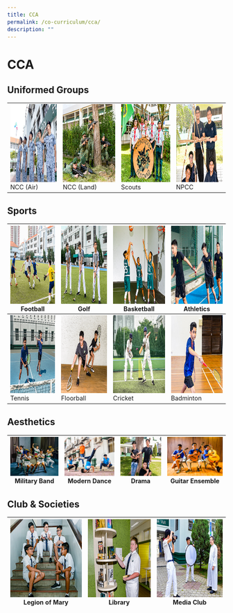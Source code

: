 ```yaml
---
title: CCA
permalink: /co-curriculum/cca/
description: ""
---
```

# CCA


## Uniformed Groups


|   |   |   |  |
| -------- | -------- | -------- | -------- | 
|  <img src="images/2022_Migration/Ncc_1.jpg" style="width:250px; height:180px"> NCC (Air)    | <img src="images/2022_Migration/NCC%20(land).jpg" style="width:250px; height:180px"/>  NCC (Land)    | <img src="/images/2022_Migration/Scouts.jpg" style="width:250px; height:180px"/>  Scouts     |  <img src="/images/2022_Migration/NPCC.jpg" style="width:250px; height:180px"/> NPCC     |    

Sports
------

<img src="/images/2022_Migration/football.jpg" style="width:250px; height:180px"/> Football  | <img src="/images/2022_Migration/Golf.jpg" style="width:250px; height:180px"/> Golf | <img src="/images/2022_Migration/Basketball.jpg" style="width:250px; height:180px"/> Basketball | <img src="/images/2022_Migration/track%20n%20Field.jpg" style="width:250px; height:180px"/> Athletics |
|-----|-----|-----|-----|
<img src="/images/2022_Migration/tennis.jpg" style="width:250px; height:180px"/> Tennis  | <img src="/images/Squash.jpg" style="width:250px; height:180px"/> Floorball | <img src="/images/2022_Migration/Cricket.jpg" style="width:250px; height:180px"/> Cricket | <img src="/images/2022_Migration/Badminton.jpg" style="width:250px; height:180px"/> Badminton |

Aesthetics
----------
| <img src="images/2022_Migration/Military%20Band.jpg" style="width:180px; height:90px"/> Military Band  | <img src="images/2022_Migration/dance.jpg" style="width:180px; height:90px"/> Modern Dance | <img src="/images/2022_Migration/drama.jpg" style="width:180px; height:90px"/> Drama | <img src="/images/2022_Migration/Guitar%20Ensemble.jpg" style="width:180px; height:90px"/> Guitar Ensemble |
|-----|-----|-----|-----|

Club & Societies
----------------

 <img src="/images/2022_Migration/legion%20of%20mary.jpg" style="width:250px; height:180px"/> Legion of Mary  | <img src="/images/2022_Migration/Library.jpg" style="width:250px; height:180px"/> Library | <img src="/images/2022_Migration/media%20and%20design.jpg" style="width:250px; height:180px"/> Media Club | 
|-----|-----|-----|